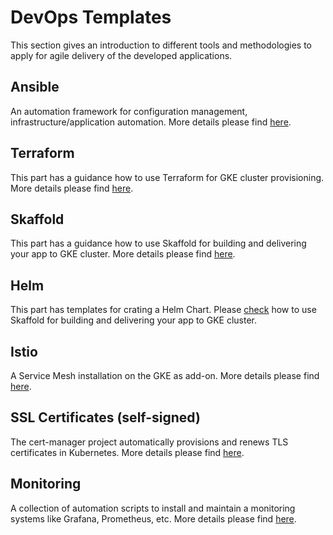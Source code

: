 # DevOps Templates

This section gives an introduction to different tools and methodologies to apply for agile delivery of the developed applications.

## Ansible
An automation framework for configuration management, infrastructure/application automation. More details please find [here](./ansible/README.md).

## Terraform
This part has a guidance how to use Terraform for GKE cluster provisioning. More details please find [here](./terrafrom/README.md).

## Skaffold
This part has a guidance how to use Skaffold for building and delivering your app to GKE cluster. More details please find [here](./SKAFFOLD.md).

## Helm
This part has templates for crating a Helm Chart. Please [check](./SKAFFOLD.md) how to use Skaffold for building and delivering your app to GKE cluster.

## Istio
A Service Mesh installation on the GKE as add-on. More details please find [here](./istio/README.md).

## SSL Certificates (self-signed)
The cert-manager project automatically provisions and renews TLS certificates in Kubernetes. More details please find [here](./cert-manager/README.md).

## Monitoring
A collection of automation scripts to install and maintain a monitoring systems like Grafana, Prometheus, etc. More details please find [here](./monitoring/README.md). 
